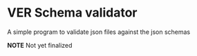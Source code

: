 # VER Schema validator

A simple program to validate json files against the json schemas

**NOTE** Not yet finalized